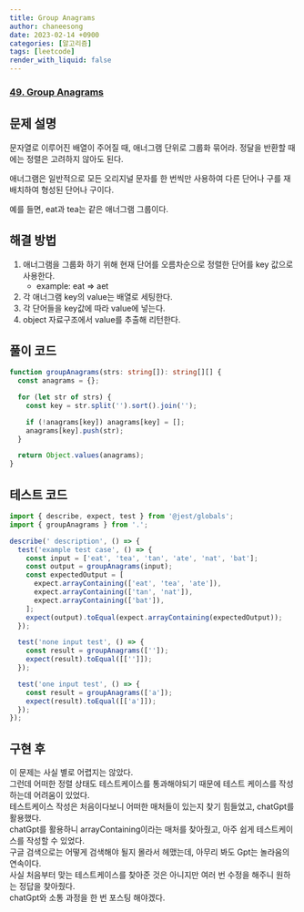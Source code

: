 ```yaml
---
title: Group Anagrams
author: chaneesong
date: 2023-02-14 +0900
categories: [알고리즘]
tags: [leetcode]
render_with_liquid: false
---
```


### [49. Group Anagrams](https://leetcode.com/problems/group-anagrams/)

## 문제 설명

문자열로 이루어진 배열이 주어질 때, 애너그램 단위로 그룹화 묶어라.
정달을 반환할 때에는 정렬은 고려하지 않아도 된다.

애너그램은 일반적으로 모든 오리지널 문자를 한 번씩만 사용하여 다른 단어나 구를 재배치하여 형성된 단어나 구이다.

예를 들면, eat과 tea는 같은 애너그램 그룹이다.

## 해결 방법

1. 애너그램을 그룹화 하기 위해 현재 단어를 오름차순으로 정렬한 단어를 key 값으로 사용한다.
    - example: eat => aet
2. 각 애너그램 key의 value는 배열로 세팅한다.
3. 각 단어들을 key값에 따라 value에 넣는다.
4. object 자료구조에서 value를 추출해 리턴한다.

## 풀이 코드

```typescript
function groupAnagrams(strs: string[]): string[][] {
  const anagrams = {};

  for (let str of strs) {
    const key = str.split('').sort().join('');

    if (!anagrams[key]) anagrams[key] = [];
    anagrams[key].push(str);
  }

  return Object.values(anagrams);
}
```

## 테스트 코드

```typescript
import { describe, expect, test } from '@jest/globals';
import { groupAnagrams } from '.';

describe(' description', () => {
  test('example test case', () => {
    const input = ['eat', 'tea', 'tan', 'ate', 'nat', 'bat'];
    const output = groupAnagrams(input);
    const expectedOutput = [
      expect.arrayContaining(['eat', 'tea', 'ate']),
      expect.arrayContaining(['tan', 'nat']),
      expect.arrayContaining(['bat']),
    ];
    expect(output).toEqual(expect.arrayContaining(expectedOutput));
  });

  test('none input test', () => {
    const result = groupAnagrams(['']);
    expect(result).toEqual([['']]);
  });

  test('one input test', () => {
    const result = groupAnagrams(['a']);
    expect(result).toEqual([['a']]);
  });
});
```

## 구현 후

이 문제는 사실 별로 어렵지는 않았다.  
그런데 어떠한 정렬 상태도 테스트케이스를 통과해야되기 때문에 테스트 케이스를 작성하는데 어려움이 있었다.  
테스트케이스 작성은 처음이다보니 어떠한 매처들이 있는지 찾기 힘들었고, chatGpt를 활용했다.  
chatGpt를 활용하니 arrayContaining이라는 매처를 찾아줬고, 아주 쉽게 테스트케이스를 작성할 수 있었다.  
구글 검색으로는 어떻게 검색해야 될지 몰라서 헤맸는데, 아무리 봐도 Gpt는 놀라움의 연속이다.  
사실 처음부터 맞는 테스트케이스를 찾아준 것은 아니지만 여러 번 수정을 해주니 원하는 정답을 찾아줬다.  
chatGpt와 소통 과정을 한 번 포스팅 해야겠다.  
